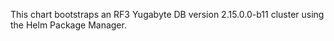 This chart bootstraps an RF3 Yugabyte DB version 2.15.0.0-b11 cluster using the Helm Package Manager.
